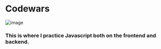 # Codewars
![image](https://user-images.githubusercontent.com/101963767/172077412-59f2931f-19fe-4f27-b77f-5ecdbe6cdb13.png)

### This is where I practice Javascript both on the frontend and backend.
